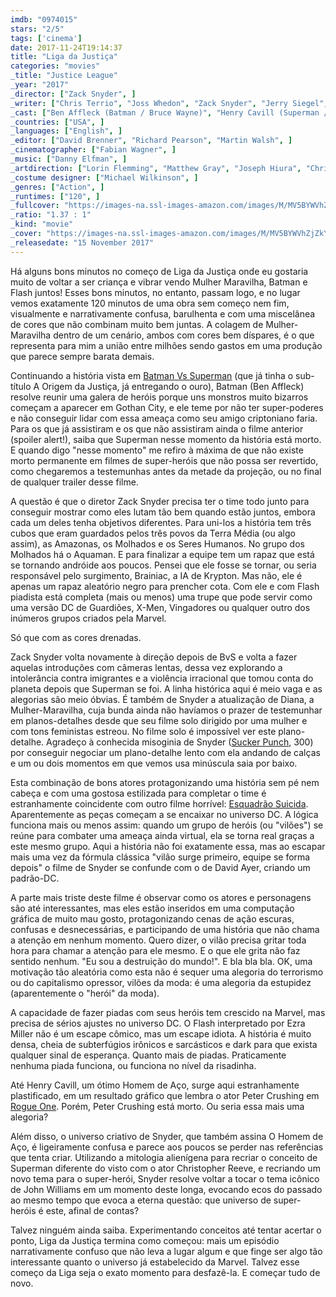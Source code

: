 ```yaml
---
imdb: "0974015"
stars: "2/5"
tags: ['cinema']
date: 2017-11-24T19:14:37
title: "Liga da Justiça"
categories: "movies"
_title: "Justice League"
_year: "2017"
_director: ["Zack Snyder", ]
_writer: ["Chris Terrio", "Joss Whedon", "Zack Snyder", "Jerry Siegel", "Joe Shuster", "Gardner Fox", "Bob Kane", "Bill Finger", "William Moulton Marston", ]
_cast: ["Ben Affleck (Batman / Bruce Wayne)", "Henry Cavill (Superman / Clark Kent)", "Amy Adams (Lois Lane)", "Gal Gadot (Wonder Woman / Diana Prince)", "Ezra Miller (The Flash / Barry Allen)", "Jason Momoa (Aquaman / Arthur Curry)", "Ray Fisher (Cyborg / Victor Stone)", "Jeremy Irons (Alfred)", "Diane Lane (Martha Kent)", ]
_countries: ["USA", ]
_languages: ["English", ]
_editor: ["David Brenner", "Richard Pearson", "Martin Walsh", ]
_cinematographer: ["Fabian Wagner", ]
_music: ["Danny Elfman", ]
_artdirection: ["Lorin Flemming", "Matthew Gray", "Joseph Hiura", "Christian Huband", "Kevin Ishioka", "Helen Jarvis", "Paul Laugier", "Samuel Leake", "Keith Pain", ]
_costume designer: ["Michael Wilkinson", ]
_genres: ["Action", ]
_runtimes: ["120", ]
_fullcover: "https://images-na.ssl-images-amazon.com/images/M/MV5BYWVhZjZkYTItOGIwYS00NmRkLWJlYjctMWM0ZjFmMDU4ZjEzXkEyXkFqcGdeQXVyMTMxODk2OTU@.jpg"
_ratio: "1.37 : 1"
_kind: "movie"
_cover: "https://images-na.ssl-images-amazon.com/images/M/MV5BYWVhZjZkYTItOGIwYS00NmRkLWJlYjctMWM0ZjFmMDU4ZjEzXkEyXkFqcGdeQXVyMTMxODk2OTU@._V1._SX94_SY140_.jpg"
_releasedate: "15 November 2017"
---
```

Há alguns bons minutos no começo de Liga da Justiça onde eu gostaria muito de voltar a ser criança e vibrar vendo Mulher Maravilha, Batman e Flash juntos! Esses bons minutos, no entanto, passam logo, e no lugar vemos exatamente 120 minutos de uma obra sem começo nem fim, visualmente e narrativamente confusa, barulhenta e com uma miscelânea de cores que não combinam muito bem juntas. A colagem de Mulher-Maravilha dentro de um cenário, ambos com cores bem díspares, é o que representa para mim a união entre milhões sendo gastos em uma produção que parece sempre barata demais.

Continuando a história vista em [Batman Vs Superman](/batman-vs-superman-a-origem-da-justica) (que já tinha o sub-título A Origem da Justiça, já entregando o ouro), Batman (Ben Affleck) resolve reunir uma galera de heróis porque uns monstros muito bizarros começam a aparecer em Gothan City, e ele teme por não ter super-poderes e não conseguir lidar com essa ameaça como seu amigo criptoniano faria. Para os que já assistiram e os que não assistiram ainda o filme anterior (spoiler alert!), saiba que Superman nesse momento da história está morto. E quando digo "nesse momento" me refiro à máxima de que não existe morto permanente em filmes de super-heróis que não possa ser revertido, como chegaremos a testemunhas antes da metade da projeção, ou no final de qualquer trailer desse filme.

A questão é que o diretor Zack Snyder precisa ter o time todo junto para conseguir mostrar como eles lutam tão bem quando estão juntos, embora cada um deles tenha objetivos diferentes. Para uni-los a história tem três cubos que eram guardados pelos três povos da Terra Média (ou algo assim), as Amazonas, os Molhados e os Seres Humanos. No grupo dos Molhados há o Aquaman. E para finalizar a equipe tem um rapaz que está se tornando andróide aos poucos. Pensei que ele fosse se tornar, ou seria responsável pelo surgimento, Brainiac, a IA de Krypton. Mas não, ele é apenas um rapaz aleatório negro para prencher cota. Com ele e com Flash piadista está completa (mais ou menos) uma trupe que pode servir como uma versão DC de Guardiões, X-Men, Vingadores ou qualquer outro dos inúmeros grupos criados pela Marvel.

Só que com as cores drenadas.

Zack Snyder volta novamente à direção depois de BvS e volta a fazer aquelas introduções com câmeras lentas, dessa vez explorando a intolerância contra imigrantes e a violência irracional que tomou conta do planeta depois que Superman se foi. A linha histórica aqui é meio vaga e as alegorias são meio óbvias. É também de Snyder a atualização de Diana, a Mulher-Maravilha, cuja bunda ainda não havíamos o prazer de testemunhar em planos-detalhes desde que seu filme solo dirigido por uma mulher e com tons feministas estreou. No filme solo é impossível ver este plano-detalhe. Agradeço à conhecida misoginia de Snyder ([Sucker Punch](/sucker-punch-mundo-surreal), 300) por conseguir negociar um plano-detalhe lento com ela andando de calças e um ou dois momentos em que vemos usa minúscula saia por baixo.

Esta combinação de bons atores protagonizando uma história sem pé nem cabeça e com uma gostosa estilizada para completar o time é estranhamente coincidente com outro filme horrível: [Esquadrão Suicida](/esquadrao-suicida). Aparentemente as peças começam a se encaixar no universo DC. A lógica funciona mais ou menos assim: quando um grupo de heróis (ou "vilões") se reúne para combater uma ameaça ainda virtual, ela se torna real graças a este mesmo grupo. Aqui a história não foi exatamente essa, mas ao escapar mais uma vez da fórmula clássica "vilão surge primeiro, equipe se forma depois" o filme de Snyder se confunde com o de David Ayer, criando um padrão-DC.

A parte mais triste deste filme é observar como os atores e personagens são até interessantes, mas eles estão inseridos em uma computação gráfica de muito mau gosto, protagonizando cenas de ação escuras, confusas e desnecessárias, e participando de uma história que não chama a atenção em nenhum momento. Quero dizer, o vilão precisa gritar toda hora para chamar a atenção para ele mesmo. E o que ele grita não faz sentido nenhum. "Eu sou a destruição do mundo!". E bla bla bla. OK, uma motivação tão aleatória como esta não é sequer uma alegoria do terrorismo ou do capitalismo opressor, vilões da moda: é uma alegoria da estupidez (aparentemente o "herói" da moda).

A capacidade de fazer piadas com seus heróis tem crescido na Marvel, mas precisa de sérios ajustes no universo DC. O Flash interpretado por Ezra Miller não é um escape cômico, mas um escape idiota. A história é muito densa, cheia de subterfúgios irônicos e sarcásticos e dark para que exista qualquer sinal de esperança. Quanto mais de piadas. Praticamente nenhuma piada funciona, ou funciona no nível da risadinha.

Até Henry Cavill, um ótimo Homem de Aço, surge aqui estranhamente plastificado, em um resultado gráfico que lembra o ator Peter Crushing em [Rogue One](/rogue-one-uma-historia-star-wars). Porém, Peter Crushing está morto. Ou seria essa mais uma alegoria?

Além disso, o universo criativo de Snyder, que também assina O Homem de Aço, é ligeiramente confusa e parece aos poucos se perder nas referências que tenta criar. Utilizando a mitologia alienígena para recriar o conceito de Superman diferente do visto com o ator Christopher Reeve, e recriando um novo tema para o super-herói, Snyder resolve voltar a tocar o tema icônico de John Williams em um momento deste longa, evocando ecos do passado ao mesmo tempo que evoca a eterna questão: que universo de super-heróis é este, afinal de contas?

Talvez ninguém ainda saiba. Experimentando conceitos até tentar acertar o ponto, Liga da Justiça termina como começou: mais um episódio narrativamente confuso que não leva a lugar algum e que finge ser algo tão interessante quanto o universo já estabelecido da Marvel. Talvez esse começo da Liga seja o exato momento para desfazê-la. E começar tudo de novo.
